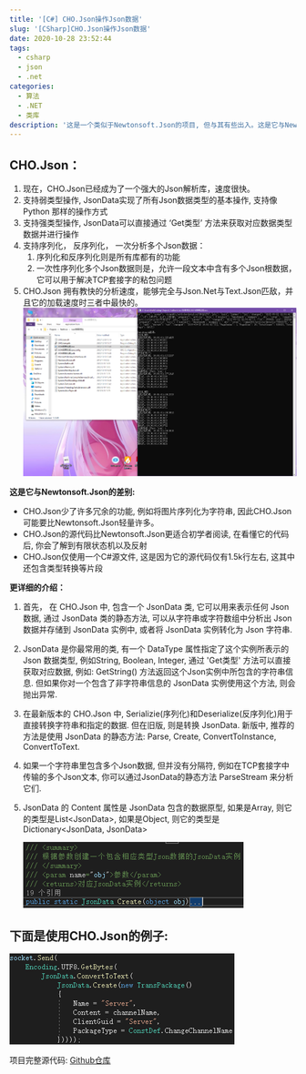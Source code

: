 ```yaml
---
title: '[C#] CHO.Json操作Json数据'
slug: '[CSharp]CHO.Json操作Json数据'
date: 2020-10-28 23:52:44
tags:
  - csharp
  - json
  - .net
categories:
  - 算法
  - .NET
  - 类库
description: '这是一个类似于Newtonsoft.Json的项目, 但与其有些出入。这是它与Newtonsoft.Json的差别:CHO.Json支持你像Python那样不需要实体类而简便的操作小型数据, 也支持将类的实例序列化为Json文本与将分析完毕的Json数据反序列化为特定类的实例CHO.Json少了许多冗余的功能, 例如将图片序列化为字符串, 因此CHO.Json可能要比Newtonsoft.Json轻量许多。CHO.Json的源代码比Newtonsoft.Json更适合初学者阅读, 在看懂它的代.'
---
```



## CHO.Json：

1. 现在，CHO.Json已经成为了一个强大的Json解析库，速度很快。
2. 支持弱类型操作, JsonData实现了所有Json数据类型的基本操作, 支持像 Python 那样的操作方式
3. 支持强类型操作, JsonData可以直接通过 ‘Get类型’ 方法来获取对应数据类型数据并进行操作
4. 支持序列化， 反序列化， 一次分析多个Json数据：
    1. 序列化和反序列化则是所有库都有的功能
    2. 一次性序列化多个Json数据则是，允许一段文本中含有多个Json根数据，它可以用于解决TCP套接字的粘包问题
5. CHO.Json 拥有教快的分析速度，能够完全与Json.Net与Text.Json匹敌，并且它的加载速度时三者中最快的。
![实验数据：CHO.Json的速度优势](images/20201231000802877.png)




**这是它与Newtonsoft.Json的差别:**


- CHO.Json少了许多冗余的功能, 例如将图片序列化为字符串, 因此CHO.Json可能要比Newtonsoft.Json轻量许多。
- CHO.Json的源代码比Newtonsoft.Json更适合初学者阅读, 在看懂它的代码后, 你会了解到有限状态机以及反射
- CHO.Json仅使用一个C#源文件, 这是因为它的源代码仅有1.5k行左右, 这其中还包含类型转换等片段


**更详细的介绍：**

1. 首先， 在 CHO.Json 中, 包含一个 JsonData 类, 它可以用来表示任何 Json 数据, 通过 JsonData 类的静态方法, 可以从字符串或字符数组中分析出 Json 数据并存储到 JsonData 实例中, 或者将 JsonData 实例转化为 Json 字符串.
2. JsonData 是你最常用的类, 有一个 DataType 属性指定了这个实例所表示的 Json 数据类型, 例如String, Boolean, Integer, 通过 'Get类型' 方法可以直接获取对应数据, 例如: GetString() 方法返回这个Json实例中所包含的字符串信息. 但如果你对一个包含了非字符串信息的 JsonData 实例使用这个方法, 则会抛出异常.
3. 在最新版本的 CHO.Json 中, Serializie(序列化)和Deserialize(反序列化)用于直接转换字符串和指定的数据. 但在旧版, 则是转换 JsonData. 新版中, 推荐的方法是使用 JsonData 的静态方法: Parse, Create, ConvertToInstance, ConvertToText.
4. 如果一个字符串里包含多个Json数据, 但并没有分隔符, 例如在TCP套接字中传输的多个Json文本, 你可以通过JsonData的静态方法 ParseStream 来分析它们.
5. JsonData 的 Content 属性是 JsonData 包含的数据原型, 如果是Array, 则它的类型是List&lt;JsonData&gt;, 如果是Object, 则它的类型是 Dictionary&lt;JsonData, JsonData&gt;

   ![在这里插入图片描述](images/20201231002914420.png)


## 下面是使用CHO.Json的例子:

![使用套接字发送经过CHO.Json转换过的信息](images/20201231002450466.png)



项目完整源代码: [Github仓库](https://github.com/SlimeNull/EleCho.Json)
